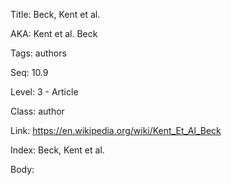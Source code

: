 Title: Beck, Kent et al. 

AKA: Kent et al. Beck 

Tags: authors 

Seq: 10.9 

Level: 3 - Article

Class: author 

Link: https://en.wikipedia.org/wiki/Kent_Et_Al_Beck  

Index: Beck, Kent et al. 

Body:  

